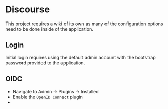 # Discourse
This project requires a wiki of its own as many of the configuration options need to be done inside of the application.

## Login
Initial login requires using the default admin account with the bootstrap password provided to the application.

## OIDC
* Navigate to Admin -> Plugins -> Installed
* Enable the `OpenID Connect` plugin
* 
